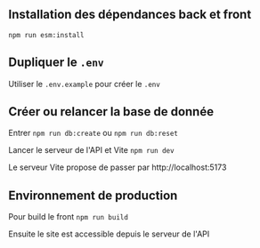 ## Installation des dépendances back et front

`npm run esm:install`

## Dupliquer le `.env`

Utiliser le `.env.example` pour créer le `.env`

## Créer ou relancer la base de donnée

Entrer `npm run db:create` ou `npm run db:reset`

Lancer le serveur de l'API et Vite `npm run dev`

Le serveur Vite propose de passer par http://localhost:5173

## Environnement de production

Pour build le front `npm run build`

Ensuite le site est accessible depuis le serveur de l'API